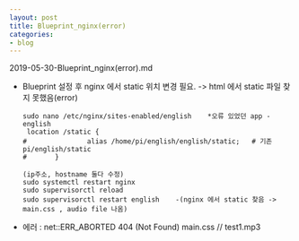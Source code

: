 ```yaml
---
layout: post
title: Blueprint_nginx(error)
categories:
- blog
---
```


2019-05-30-Blueprint_nginx(error).md


* Blueprint 설정 후 nginx 에서 static 위치 변경 필요. -> html 에서 static 파일 찾지 못했음(error)

      sudo nano /etc/nginx/sites-enabled/english    *오류 있었던 app - english
       location /static {
      #               alias /home/pi/english/english/static;   # 기존 pi/english/static
      #       }
      
      (ip주소, hostname 둘다 수정)
      sudo systemctl restart nginx
      sudo supervisorctl reload
      sudo supervisorctl restart english    -(nginx 에서 static 찾음 -> main.css , audio file 나옴)
      
* 에러 : net::ERR_ABORTED 404 (Not Found) main.css // test1.mp3
